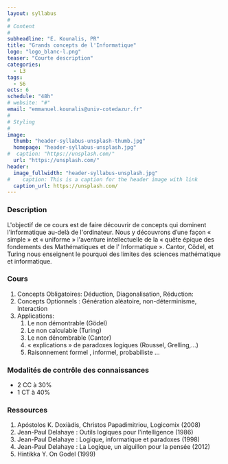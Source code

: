 ```yaml
---
layout: syllabus
#
# Content
#
subheadline: "E. Kounalis, PR"
title: "Grands concepts de l'Informatique"
logo: "logo_blanc-l.png"
teaser: "Courte description"
categories:
  - L3
tags:
  - S6
ects: 6
schedule: "48h"
# website: "#"
email: "emmanuel.kounalis@univ-cotedazur.fr"
#
# Styling
#
image:
  thumb: "header-syllabus-unsplash-thumb.jpg"
  homepage: "header-syllabus-unsplash.jpg"
#  caption: "https://unsplash.com/"
  url: "https://unsplash.com/"
header:
  image_fullwidth: "header-syllabus-unsplash.jpg"
#    caption: This is a caption for the header image with link
  caption_url: https://unsplash.com/  
---
```


###  Description ###
L'objectif de ce cours est de faire découvrir de concepts qui dominent
l'informatique au-delà de l'ordinateur. Nous y découvrons d’une façon « simple » et
« uniforme » l'aventure intellectuelle de la « quête épique des fondements des
Mathématiques et de l' Informatique ». Cantor, Cödel, et  Turing nous enseignent
le pourquoi des limites des sciences mathématique et informatique.
	
<!-- ###  Calendrier ###        
S6 -->

###  Cours ###
1. Concepts Obligatoires: Déduction, Diagonalisation, Réduction:
2. Concepts Optionnels : Génération aléatoire, non-déterminisme, lnteraction
3. Applications:
    1. Le non démontrable (Gödel)
	2. Le non calculable (Turing)
	3. Le non dénombrable (Cantor)
	4. « explications » de paradoxes  logiques (Roussel, Grelling,…)
	5. Raisonnement formel , informel, probabiliste ...

###  Modalités de contrôle des connaissances ###

- 2 CC à 30% 
- 1 CT à 40%

###  Ressources ###
1. Apóstolos K. Doxiàdis, Christos Papadimitriou, Logicomix (2008)
2. Jean-Paul Delahaye : Outils logiques pour l'intelligence  (1986)
3. Jean-Paul Delahaye : Logique, informatique et paradoxes (1998)
4. Jean-Paul Delahaye : La Logique, un aiguillon pour la pensée (2012)
5. Hintikka Y. On Godel (1999)
